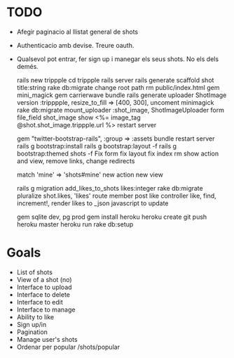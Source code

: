 # TODO

- Afegir paginacio al llistat general de shots
- Authenticacio amb devise. Treure oauth.
- Qualsevol pot entrar, fer sign up i manegar els seus shots. No els dels
  demés.


    rails new trippple
    cd trippple
    rails server
    rails generate scaffold shot title:string
    rake db:migrate
    change root path
    rm public/index.html
    gem mini_magick
    gem carrierwave
    bundle
    rails generate uploader ShotImage
    version :tripppple, resize_to_fill => [400, 300], uncoment minimagick
    rake db:migrate
    mount_uploader :shot_image, ShotImageUploader
    form file_field shot_image
    show <%= image_tag @shot.shot_image.trippple.url %>
    restart server

    gem "twitter-bootstrap-rails", :group => :assets
    bundle
    restart server
    rails g bootstrap:install
    rails g bootstrap:layout -f
    rails g bootstrap:themed shots -f
    Fix form
    fix layout
    fix index
    rm show action and view, remove links, change redirects


    match 'mine' => 'shots#mine'
    new action
    new view

    rails g migration add_likes_to_shots likes:integer
    rake db:migrate
    pluralize shot.likes, 'likes'
    route member post like
    controller like, find, increment!, render likes to _json
    javascript to update


    gem sqlite dev, pg prod
    gem install heroku
    heroku create
    git push heroku master
    heroku run rake db:setup



# Goals

- List of shots
- View of a shot (no)
- Interface to upload
- Interface to delete
- Interface to edit
- Interface to manage
- Ability to like
- Sign up/in
- Pagination
- Manage user's shots
- Ordenar per popular /shots/popular

